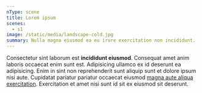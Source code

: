 ```yaml
---
nType: scene
title: Lorem ipsum
scenes:
  - s1
image: /static/media/landscape-cold.jpg
summary: Nulla magna eiusmod ea eu irure exercitation non incididunt.
---
```

Consectetur sint laborum est **incididunt eiusmod**. Consequat amet anim laboris occaecat enim sunt est. Adipisicing ullamco ex id deserunt ea adipisicing. Enim in sint non reprehenderit sunt aliquip sunt et dolore ipsum nisi aute. Cupidatat pariatur pariatur occaecat eiusmod [magna aute aliqua exercitation](https://jamstack.club). Exercitation et amet nisi sunt id sit ex eiusmod sit deserunt.